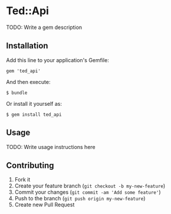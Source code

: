 # Ted::Api

TODO: Write a gem description

## Installation

Add this line to your application's Gemfile:

    gem 'ted_api'

And then execute:

    $ bundle

Or install it yourself as:

    $ gem install ted_api

## Usage

TODO: Write usage instructions here

## Contributing

1. Fork it
2. Create your feature branch (`git checkout -b my-new-feature`)
3. Commit your changes (`git commit -am 'Add some feature'`)
4. Push to the branch (`git push origin my-new-feature`)
5. Create new Pull Request

